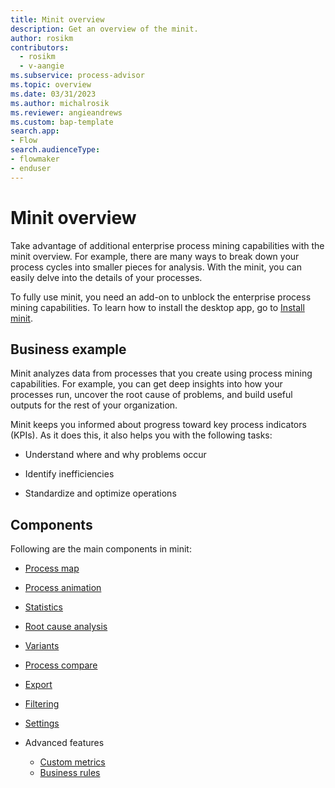 ```yaml
---
title: Minit overview
description: Get an overview of the minit.
author: rosikm
contributors:
  - rosikm
  - v-aangie
ms.subservice: process-advisor
ms.topic: overview
ms.date: 03/31/2023
ms.author: michalrosik
ms.reviewer: angieandrews
ms.custom: bap-template
search.app:
- Flow
search.audienceType:
- flowmaker
- enduser
---
```


# Minit overview

Take advantage of additional enterprise process mining capabilities with the minit  overview. For example, there are many ways to break down your process cycles into smaller pieces for analysis. With the minit, you can easily delve into the details of your processes.

To fully use minit, you need an add-on to unblock the enterprise process mining capabilities. To learn how to install the desktop app, go to [Install minit](how-to-start-with-minit-desktop-application.md).

## Business example

Minit analyzes data from processes that you create using process mining capabilities. For example, you can get deep insights into how your processes run, uncover the root cause of problems, and build useful outputs for the rest of your organization.

Minit keeps you informed about progress toward key process indicators (KPIs). As it does this, it also helps you with the following tasks:

- Understand where and why problems occur

- Identify inefficiencies

- Standardize and optimize operations

## Components

Following are the main components in minit:

- [Process map](process-map.md)

- [Process animation](process-animation.md)

- [Statistics](statistics.md)

- [Root cause analysis](root-cause-analysis-overview.md)

- [Variants](variants.md)

- [Process compare](process-compare-compliance.md)

- [Export](export.md)

- [Filtering](filtering.md)

- [Settings](settings.md)

- Advanced features
    - [Custom metrics](custom-metrics.md)
    - [Business rules](business-rules.md)

